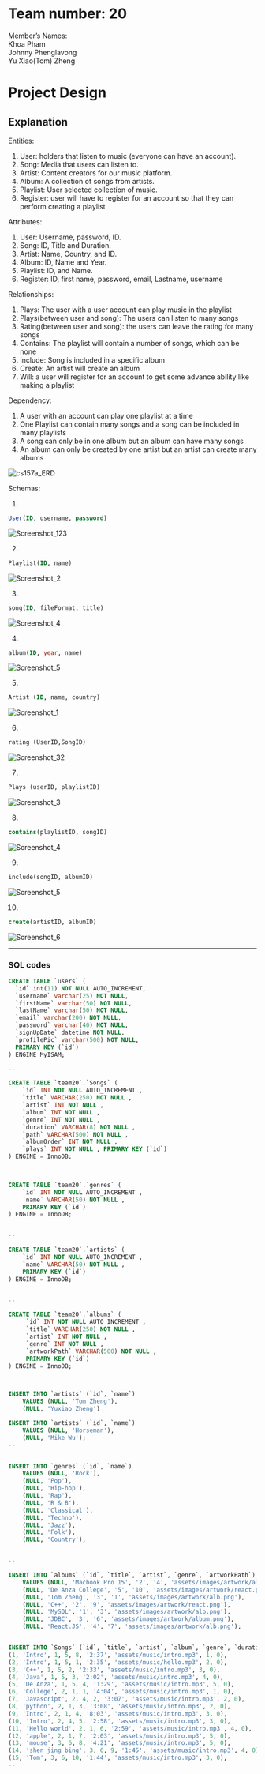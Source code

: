 # Team number: 20
Member’s Names:\
Khoa Pham\
Johnny Phenglavong\
Yu Xiao(Tom) Zheng

# Project Design
## Explanation

Entities:
1.  User: holders that listen to music (everyone can have an account).
2.  Song: Media that users can listen to.
3.  Artist: Content creators for our music platform.
4.  Album: A collection of songs from artists.
5.  Playlist: User selected collection of music.
6.  Register: user will have to register for an account so that they can perform creating a playlist

Attributes: 
1.  User: Username, password, ID.
2.  Song: ID, Title and Duration.
3.  Artist: Name, Country, and ID.
4.  Album: ID, Name and Year.
5.  Playlist: ID, and Name.
6.  Register: ID, first name, password, email, Lastname, username

Relationships:
1.  Plays: The user with a user account can play music in the playlist
2.  Plays(between user and song): The users can listen to many songs
3.  Rating(between user and song): the users can leave the rating for many songs 
4.  Contains: The playlist will contain a number of songs, which can be none
5.  Include: Song is included in a specific album
6.  Create: An artist will create an album
7.  Will: a user will register for an account to get some advance ability like making a playlist

Dependency:
1.  A user with an account can play one playlist at a time
2.  One Playlist can contain many songs and a song can be included in many playlists
3.  A song can only be in one album but an album can have many songs
4.  An album can only be created by one artist but an artist can create many albums

![cs157a_ERD](https://user-images.githubusercontent.com/45501926/66868028-678a0a00-ef51-11e9-9332-fac3800c4b84.png)

Schemas: 

1.
```sql
User(ID, username, password)
```
   
![Screenshot_123](https://user-images.githubusercontent.com/45501926/66866404-10cf0100-ef4e-11e9-8e87-3305cf9d36e5.png)


2.
```sql
Playlist(ID, name)
``` 
![Screenshot_2](https://user-images.githubusercontent.com/45501926/66726240-034e3580-eded-11e9-9811-7b0b95db163a.png)

3.
```sql
song(ID, fileFormat, title)
```
![Screenshot_4](https://user-images.githubusercontent.com/45501926/66726253-152fd880-eded-11e9-8bda-32564091dac5.png)

4.
```sql
album(ID, year, name)
```

![Screenshot_5](https://user-images.githubusercontent.com/45501926/66726277-34c70100-eded-11e9-8aa6-2b589003b1bc.png)

5.
```sql
Artist (ID, name, country)
```
![Screenshot_1](https://user-images.githubusercontent.com/45501926/66726293-4dcfb200-eded-11e9-8b5b-3787783e292d.png)

6.
```sql
rating (UserID,SongID)
```
![Screenshot_32](https://user-images.githubusercontent.com/45501926/66867224-b2a31d80-ef4f-11e9-85da-306cd53d177f.png)

7.
```sql
Plays (userID, playlistID)
```
          
![Screenshot_3](https://user-images.githubusercontent.com/45501926/66726343-aa32d180-eded-11e9-9a20-f0858d3ccefe.png)

8.
```sql
contains(playlistID, songID)
```
![Screenshot_4](https://user-images.githubusercontent.com/45501926/66726344-ad2dc200-eded-11e9-8295-94f9ba6056e7.png)

9.
```sql
include(songID, albumID)
```
![Screenshot_5](https://user-images.githubusercontent.com/45501926/66726347-b028b280-eded-11e9-982c-4d1c83b2f8f2.png)

10.
```sql
create(artistID, albumID)
```
![Screenshot_6](https://user-images.githubusercontent.com/45501926/66726356-b4ed6680-eded-11e9-8172-8c373cb2f8e9.png)

---
### SQL codes
```sql
CREATE TABLE `users` (
  `id` int(11) NOT NULL AUTO_INCREMENT,
  `username` varchar(25) NOT NULL,
  `firstName` varchar(50) NOT NULL,
  `lastName` varchar(50) NOT NULL,
  `email` varchar(200) NOT NULL,
  `password` varchar(40) NOT NULL,
  `signUpDate` datetime NOT NULL,
  `profilePic` varchar(500) NOT NULL,
  PRIMARY KEY (`id`)
) ENGINE MyISAM;

--

CREATE TABLE `team20`.`Songs` ( 
    `id` INT NOT NULL AUTO_INCREMENT , 
    `title` VARCHAR(250) NOT NULL , 
    `artist` INT NOT NULL , 
    `album` INT NOT NULL , 
    `genre` INT NOT NULL , 
    `duration` VARCHAR(8) NOT NULL , 
    `path` VARCHAR(500) NOT NULL , 
    `albumOrder` INT NOT NULL , 
    `plays` INT NOT NULL , PRIMARY KEY (`id`)
) ENGINE = InnoDB;

--

CREATE TABLE `team20`.`genres` ( 
    `id` INT NOT NULL AUTO_INCREMENT , 
    `name` VARCHAR(50) NOT NULL , 
    PRIMARY KEY (`id`)
) ENGINE = InnoDB;


--

CREATE TABLE `team20`.`artists` ( 
    `id` INT NOT NULL AUTO_INCREMENT , 
    `name` VARCHAR(50) NOT NULL , 
    PRIMARY KEY (`id`)
) ENGINE = InnoDB;


--

CREATE TABLE `team20`.`albums` (
     `id` INT NOT NULL AUTO_INCREMENT , 
     `title` VARCHAR(250) NOT NULL , 
     `artist` INT NOT NULL , 
     `genre` INT NOT NULL , 
     `artworkPath` VARCHAR(500) NOT NULL , 
     PRIMARY KEY (`id`)
) ENGINE = InnoDB;



INSERT INTO `artists` (`id`, `name`) 
    VALUES (NULL, 'Tom Zheng'), 
    (NULL, 'Yuxiao Zheng')

INSERT INTO `artists` (`id`, `name`) 
    VALUES (NULL, 'Horseman'), 
    (NULL, 'Mike Wu');
--


INSERT INTO `genres` (`id`, `name`) 
    VALUES (NULL, 'Rock'), 
    (NULL, 'Pop'), 
    (NULL, 'Hip-hop'), 
    (NULL, 'Rap'), 
    (NULL, 'R & B'), 
    (NULL, 'Classical'), 
    (NULL, 'Techno'), 
    (NULL, 'Jazz'), 
    (NULL, 'Folk'), 
    (NULL, 'Country');


--

INSERT INTO `albums` (`id`, `title`, `artist`, `genre`, `artworkPath`) 
    VALUES (NULL, 'Macbook Pro 15', '2', '4', 'assets/images/artwork/album.png'), 
    (NULL, 'De Anza College', '5', '10', 'assets/images/artwork/react.png'),
    (NULL, 'Tom Zheng', '3', '1', 'assets/images/artwork/alb.png'),
    (NULL, 'C++', '2', '9', 'assets/images/artwork/react.png'),
    (NULL, 'MySQL', '1', '3', 'assets/images/artwork/alb.png'),
    (NULL, 'JDBC', '3', '6', 'assets/images/artwork/album.png'),
    (NULL, 'React.JS', '4', '7', 'assets/images/artwork/alb.png');


INSERT INTO `Songs` (`id`, `title`, `artist`, `album`, `genre`, `duration`, `path`, `albumOrder`, `plays`) VALUES
(1, 'Intro', 1, 5, 8, '2:37', 'assets/music/intro.mp3', 1, 0),
(2, 'Intro', 1, 5, 1, '2:35', 'assets/music/hello.mp3', 2, 0),
(3, 'C++', 1, 5, 2, '2:33', 'assets/music/intro.mp3', 3, 0),
(4, 'Java', 1, 5, 3, '2:02', 'assets/music/intro.mp3', 4, 0),
(5, 'De Anza', 1, 5, 4, '1:29', 'assets/music/intro.mp3', 5, 0),
(6, 'College', 2, 1, 1, '4:04', 'assets/music/intro.mp3', 1, 0),
(7, 'Javascript', 2, 4, 2, '3:07', 'assets/music/intro.mp3', 2, 0),
(8, 'python', 2, 1, 3, '3:08', 'assets/music/intro.mp3', 2, 0),
(9, 'Intro', 2, 1, 4, '8:03', 'assets/music/intro.mp3', 3, 0),
(10, 'Intro', 2, 4, 5, '2:58', 'assets/music/intro.mp3', 3, 0),
(11, 'Hello world', 2, 1, 6, '2:59', 'assets/music/intro.mp3', 4, 0),
(12, 'apple', 2, 1, 7, '2:03', 'assets/music/intro.mp3', 5, 0),
(13, 'mouse', 3, 6, 8, '4:21', 'assets/music/intro.mp3', 5, 0),
(14, 'shen jing bing', 3, 6, 9, '1:45', 'assets/music/intro.mp3', 4, 0),
(15, 'Tom', 3, 6, 10, '1:44', 'assets/music/intro.mp3', 3, 0),
--






```






